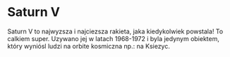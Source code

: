 # Saturn V

Saturn V to najwyzsza i najciezsza rakieta, jaka kiedykolwiek powstala! To
calkiem super. Uzywano jej w latach 1968-1972 i byla jedynym obiektem, który
wyniósl ludzi na orbite kosmiczna np.: na Ksiezyc.
